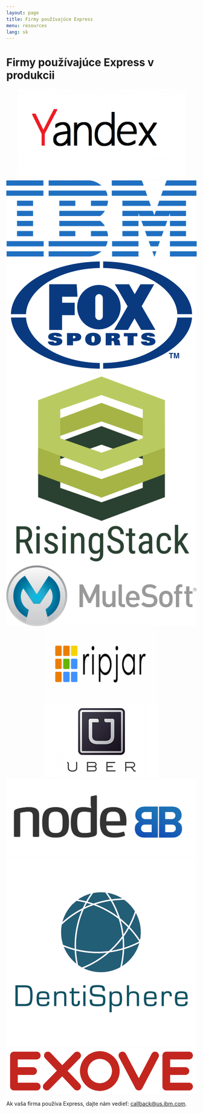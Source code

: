 ```yaml
---
layout: page
title: Firmy používajúce Express
menu: resources
lang: sk
---
```


# Firmy používajúce Express v produkcii


<div style="text-align:center;">
    <a target="_new" class="imagelink" href="https://www.yandex.ru/">
      <img alt="Yandex" class="memberlogo" src="/images/yandex.png" />
    </a>
    <a target="_new" class="imagelink" href="http://ibm.com">
      <img alt="IBM" class="memberlogo" src="/images/ibmLogo.png" />
    </a>
    <a target="_new" class="imagelink" href="http://www.foxsports.com.au/">
      <img alt="Fox Sports Australia" class="memberlogo" src="/images/Fox_Sports_logo.svg" />
    </a>
    <a target="_new" class="imagelink" href="http://risingstack.com">
      <img alt="Rising Stack" class="memberlogo" src="/images/risingstack_logo.png" />
    </a>
    <a target="_new" class="imagelink" href="http://mulesoft.com">
      <img alt="Mulesoft" class="memberlogo" src="/images/new_mulesoft_logo_r.png" />
    </a>
    <a target="_new" class="imagelink" href="http://ripjar.com">
      <img alt="Ripjar" class="memberlogo" src="/images/s300_ripjar_white_background_logo.png" />
    </a>
    <a target="_new" class="imagelink" href="http://uber.com">
      <img alt="Uber" class="memberlogo" src="/images/uber-logo-transparent.png" />
    </a>
    <a target="_new" class="imagelink" href="https://nodebb.org/">
      <img alt="NodeBB" class="memberlogo" src="/images/nodeBB.png" />
    </a>
    <a target="_new" class="imagelink" href="https://dentisphere.com/">
      <img alt="Dentisphere" class="memberlogo" src="/images/denti.png" />
    </a>
    <a target="_new" class="imagelink" href="http://www.exove.com/">
      <img alt="Exove" class="memberlogo" src="/images/exove_logo_red_rgb_1000.png" />
    </a>
</div>

Ak vaša firma používa Express, dajte nám vedieť:
[callback@us.ibm.com](mailto:callback@us.ibm.com).
